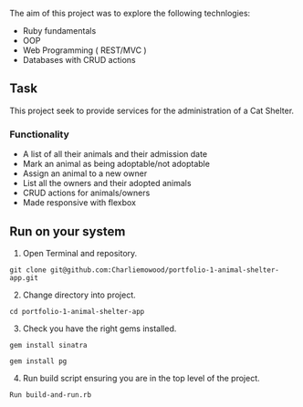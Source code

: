 The aim of this project was to explore the following technlogies:

- Ruby fundamentals
- OOP
- Web Programming ( REST/MVC )
- Databases with CRUD actions

## Task

This project seek to provide services for the administration of a Cat Shelter.

### Functionality 

 - A list of all their animals and their admission date
 - Mark an animal as being adoptable/not adoptable
 - Assign an animal to a new owner
 - List all the owners and their adopted animals
 - CRUD actions for animals/owners
 - Made responsive with flexbox
 
## Run on your system

1. Open Terminal and repository.

```git clone git@github.com:Charliemowood/portfolio-1-animal-shelter-app.git```

2. Change directory into project.

```cd portfolio-1-animal-shelter-app```

3. Check you have the right gems installed.

```gem install sinatra```

```gem install pg```

4. Run build script ensuring you are in the top level of the project.

```Run build-and-run.rb```
